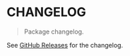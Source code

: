 # CHANGELOG

> Package changelog.

See [GitHub Releases](https://github.com/stdlib-js/fs-rename/releases) for the changelog.